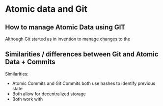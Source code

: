 # Atomic data and Git

## How to manage Atomic Data using GIT

Although Git started as in invention to manage changes to the

## Similarities / differences between Git and Atomic Data + Commits

Similarities:

- Atomic Commits and Git Commits both use hashes to identify previous state
- Both allow for decentralized storage
- Both work with
